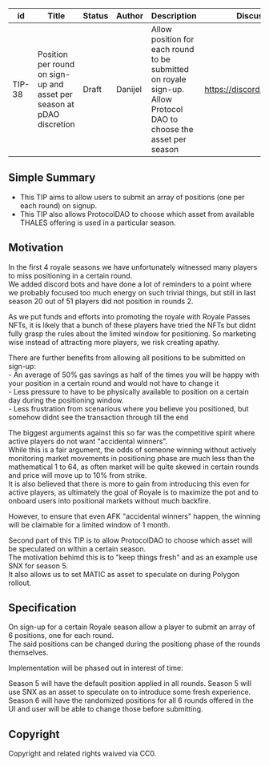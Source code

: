 | id | Title | Status | Author | Description | Discussions to | Created |
| ----------- | ----------- | ----------- | ----------- | ----------- | ----------- | ----------- |
| TIP-38 | Position per round on sign-up and asset per season at pDAO discretion| Draft | Danijel | Allow position for each round to be submitted on royale sign-up. Allow Protocol DAO to choose the asset per season| https://discord.gg/rPpPcMXSeU | 2022-03-28 

## Simple Summary
 
- This TIP aims to allow users to submit an array of positions (one per each round) on signup.
- This TIP also allows ProtocolDAO to choose which asset from available THALES offering is used in a particular season.
 
## Motivation

In the first 4 royale seasons we have unfortunately witnessed many players to miss positioning in a certain round.  
We added discord bots and have done a lot of reminders to a point where we probably focused too much energy on such trivial things, but still in last season 20 out of 51 players did not position in rounds 2.  

As we put funds and efforts into promoting the royale with Royale Passes NFTs, it is likely that a bunch of these players have tried the NFTs but didnt fully grasp the rules about the limited window for positioning. So marketing wise instead of attracting more players, we risk creating apathy.  

There are further benefits from allowing all positions to be submitted on sign-up:  
    - An average of 50% gas savings as half of the times you will be happy with your position in a certain round and would not have to change it  
    - Less pressure to have to be physically available to position on a certain day during the positioning window.   
    - Less frustration from scenarious where you believe you positioned, but somehow didnt see the transaction through till the end  
    
    
The biggest arguments against this so far was the competitive spirit where active players do not want "accidental winners".  
While this is a fair argument, the odds of someone winning without actively monitoring market movements in positioning phase are much less than the mathematical 1 to 64, as often market will be quite skewed in certain rounds and price will move up to 10% from strike.  
It is also believed that there is more to gain from introducing this even for active players, as ultimately the goal of Royale is to maximize the pot and to onboard users into positional markets without much backfire.  

However, to ensure that even AFK "accidental winners" happen, the winning will be claimable for a limited window of 1 month.

Second part of this TIP is to allow ProtocolDAO to choose which asset will be speculated on within a certain season.  
The motivation behimd this is to "keep things fresh" and as an example use SNX for season 5.  
It also allows us to set MATIC as asset to speculate on during Polygon rollout.  

## Specification
 
On sign-up for a certain Royale season allow a player to submit an array of 6 positions, one for each round.  
The said positions can be changed during the positiong phase of the rounds themselves.  

Implementation will be phased out in interest of time:  

Season 5 will have the default position applied in all rounds. Season 5 will use SNX as an asset to speculate on to introduce some fresh experience.  
Season 6 will have the randomized positions for all 6 rounds offered in the UI and user will be able to change those before submitting.
  

 
## Copyright
 
Copyright and related rights waived via CC0.

